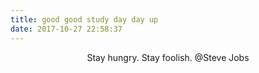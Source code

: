 ```yaml
---
title: good good study day day up
date: 2017-10-27 22:58:37
---
```


<center>Stay hungry. Stay foolish. @Steve Jobs</center>

